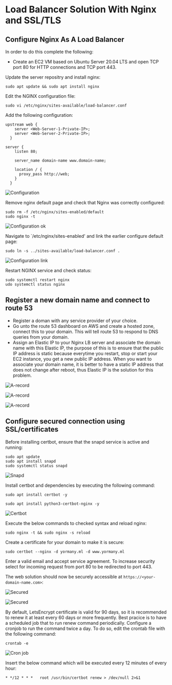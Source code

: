 # Load Balancer Solution With Nginx and SSL/TLS

## Configure Nginx As A Load Balancer

In order to do this complete the following:

- Create an EC2 VM based on Ubuntu Server 20.04 LTS and open TCP port 80 for HTTP connections and TCP port 443.

Update the server repositry and install nginx:

```
sudo apt update && sudo apt install nginx
```

Edit the NGINX configuration file: 

```
sudo vi /etc/nginx/sites-available/load-balancer.conf
```

Add the following configuration:

```
upstream web {
    server <Web-Server-1-Private-IP>;
    server <Web-Server-2-Private-IP>;
  }

server {
    listen 80;

    server_name domain-name www.domain-name;

    location / {
      proxy_pass http://web;
    }
  }
```

![Configuration](./media/reverse.png)


Remove nginx default page and check that Nginx was correctly configured:

```
sudo rm -f /etc/nginx/sites-enabled/default
sudo nginx -t
```

![Configuration ok](./media/nginxt.png)

Navigate to `/etc/nginx/sites-enabled' and link the earlier configure default page:

```
sudo ln -s ../sites-available/load-balancer.conf .
```

![Configuration link](./media/viewlink.png)

Restart NGINX service and check status:

```
sudo systemctl restart nginx
udo systemctl status nginx
```


## Register a new domain name and connect to route 53


- Register a doman with any service provider of your choice.
- Go unto the route 53 dashboard on AWS and create a hosted zone, connect this to your domain. This will tell route 53 to respond to DNS queries from your domain.
- Assign an Elastic IP to your Nginx LB server and associate the domain name with this Elastic IP, the purpose of this is to ensure that the public IP address is static because everytime you restart, stop or start your EC2 instance, you get a new public IP address. When you want to associate your domain name, it is better to have a static IP address that does not change after reboot, thus Elastic IP is the solution for this problem.


![A-record](./media/arecord.png)

![A-record](./media/arecord2.png)

![A-record](./media/arecord3.png)


## Configure secured connection using SSL/certificates

Before installing certbot, ensure that the snapd service is active and running:

```
sudo apt update 
sudo apt install snapd 
sudo systemctl status snapd
```

![Snapd](./media/snapdrunning.png)

Install certbot and dependencies by executing the following command:

```
sudo apt install certbot -y

sudo apt install python3-certbot-nginx -y
```

![Certbot](./media/certbot.png)


Execute the below commands to checked syntax and reload nginx:

```
sudo nginx -t && sudo nginx -s reload
```

Create a certificate for your domain to make it is secure:

```
sudo certbot --nginx -d yormany.ml -d www.yormany.ml
```

Enter a valid email and accept service agreement. To increase security select for incoming request from port 80 to be redirected to port 443.

The web solution should now be securely accessible at `https://<your-domain-name.com>`:

![Secured](./media/domainsecured2.png)

![Secured](./media/domainsecured.png)

By default, LetsEncrypt certificate is valid for 90 days, so it is recommended to renew it at least every 60 days or more frequently. Best pracice is to have a scheduled job that to run renew command periodically. Configure a cronjob to run the command twice a day. To do so, edit the crontab file with the following command:

```
crontab -e
```

![Cron job](./media/crontab.png)

Insert the below command which will be executed every 12 minutes of every hour:

```
* */12 * * *   root /usr/bin/certbot renew > /dev/null 2>&1
```









